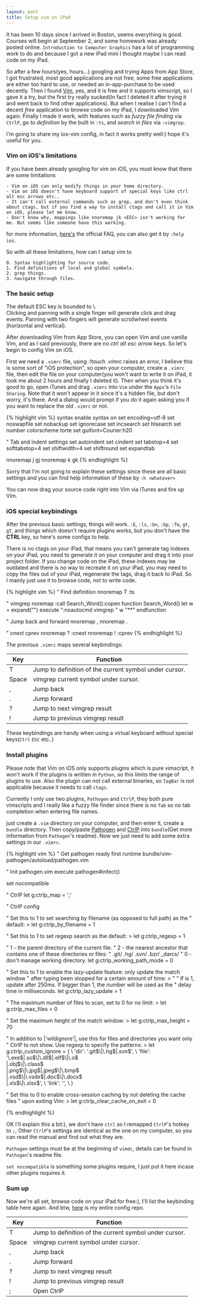 ```yaml
---
layout: post
title: Setup vim on iPad
---
```


It has been 10 days since I arrived in Boston, seems everything is good. Courses will begin at September 2, and some homework was already posted online. `Introduction to Computer Graphics` has a lot of programming work to do and because I got a new iPad mini I thought maybe I can read code on my iPad.

So after a few hours(yes, hours...) googling and trying Apps from App Store, I got frustrated, most good applications are not free, some free applications are either too hard to use, or needed an in-app-purchase to be used decently. Then I found [Vim](https://itunes.apple.com/us/app/vim/id492668168?mt=8), yes, and it is free and it supports vimscript, so I gave it a try, but the first try really sucked(In fact I deleted it after trying it and went back to find other applications). But when I realise I can't find a decent *free* application to browse code on my iPad, I downloaded Vim again. Finally I made it work, with features such as *fuzzy file finding* via `CtrlP`, *go to definition* by the built in `:ts`, and *search in files* via `:vimgrep`.

I'm going to share my ios-vim config, in fact it works pretty well:) hope it's useful for you.


### Vim on iOS's limitations
If you have been already googling for vim on iOS, you must know that there are some limitations

    - Vim on iOS can only modify things in your home directory.
    - Vim on iOS doesn't have keyboard support of special keys like ctrl alt esc arrows etc..
    - It can't call external commands such as grep, and don't even think about ctags, but if you find a way to install ctags and call it in Vim on iOS, please let me know.
    - Don't know why, mappings like nnoremap jk <ESC> isn't working for me. But seems like someone have this working.
    
for more information, [here's](http://applidium.com/en/applications/vim/support/) the official FAQ, you can also get it by `:help ios`.
    
So with all these limitations, how can I setup vim to

    0. Syntax highlighting for source code.
    1. Find definitions of local and global symbols.
    2. grep things.
    3. navigate through files.
    
### The basic setup
<div class="message">
  The default ESC key is bounded to \.
</div>

<div class="message">
  Clicking and panning with a single finger will generate click and drag events. Panning with two fingers will generate scrollwheel events (horizontal and vertical). 
</div>

After downloading Vim from App Store, you can open Vim and use vanilla Vim, and as I said previously, there are no *ctrl* *alt* *esc* *arrow* keys. So let's begin to config Vim on iOS.

First we need a `.vimrc` file, using *:!touch .vimrc* raises an error, I believe this is some sort of "iOS protection", so open your computer, create a `.vimrc` file, then edit the file on your computer(you won't want to write it on iPad, it took me about 2 hours and finally I deleted it). Then when you think it's good to go, open iTunes and drag `.vimrc` into `Vim` under the `Apps`'s `File Sharing`. Note that it won't appear in it since it's a hidden file, but don't worry, it's there. And a dialog would prompt if you do it again asking you if you want to replace the old `.vimrc` or not.


{% highlight vim %}
syntax enable
syntax on
set encoding=utf-8
set noswapfile
set nobackup
set ignorecase
set incsearch
set hlsearch
set number
colorscheme torte
set guifont=Courier:h20

" Tab and indent settings
set autoindent
set cindent
set tabstop=4
set softtabstop=4
set shiftwidth=4
set shiftround
set expandtab

nnoremap j gj
nnoremap k gk
{% endhighlight %}

Sorry that I'm not going to explain these settings since these are all basic settings and you can find help information of these by `:h <whatever>`

You can now drag your source code right into Vim via iTunes and fire up Vim.

### iOS special keybindings
After the previous basic settings, things will work. `:E`, `:ls`, `:bn`, `:bp`, `:Te`, `gt`, `gT`, and things which doesn't require plugins works, but you don't have the **CTRL** key, so here's some configs to help.

<div class="message">
  There is no ctags on your iPad, that means you can't generate tag indexes on your iPad, you need to generate it on your computer and drag it into your project folder. If you change code on the iPad, these indexes may be outdated and there is no way to recreate it on your iPad, you may need to copy the files out of your iPad, regenerate the tags, drag it back to iPad. So I mainly just use it to browse code, not to write code.
</div>

{% highlight vim %}
" Find definition
nnoremap T :ts <C-R><C-W> <CR>

" vimgrep
noremap <silent> <Space> :call Search_Word()<CR>:copen<CR>
function Search_Word()
    let w = expand("<cword>")
    execute ":noautocmd vimgrep " w "**"
endfunction

" Jump back and forward
nnoremap , <C-o>
nnoremap . <C-i>

" cnext cprev
nnoremap ? :cnext <CR>
nnoremap ! :cprev <CR>
{% endhighlight %}

The previous `.vimrc` maps several keybindings:
<table>
  <thead>
    <tr>
      <th>Key</th>
      <th>Function</th>
    </tr>
  </thead>
  <tbody>
    <tr>
      <td>T</td>
      <td>Jump to definition of the current symbol under cursor.</td>
    </tr>
    <tr>
      <td>Space</td>
      <td>vimgrep current symbol under cursor.</td>
    </tr>
    <tr>
      <td>,</td>
      <td>Jump back</td>
    </tr>
    <tr>
      <td>.</td>
      <td>Jump forward</td>
    </tr>
        <tr>
      <td>?</td>
      <td>Jump to next vimgrep result</td>
    </tr>
        </tr>
        <tr>
      <td>!</td>
      <td>Jump to previous vimgrep result</td>
    </tr>
  </tbody>
</table>

These keybindings are handy when using a virtual keyboard without special keys(`Ctrl` `ESC` etc..)

### Install plugins

Please note that Vim on iOS only supports plugins which is pure vimscript, it won't work if the plugins is written in `Python`, so this limits the range of plugins to use. Also the plugin can not call external binaries, so `TagBar` is not applicable because it needs to call `ctags`.

Currently I only use two plugins, `Pathogen` and `CtrlP`, they both pure vimscripts and I really like a fuzzy file finder since there is no `Tab` so no tab completion when entering file names.

just create a `.vim` directory on your computer, and then enter it, create a `bundle` directory. Then copy/paste [Pathogen](https://github.com/tpope/vim-pathogen) and [CtrlP](https://github.com/kien/ctrlp.vim) into `bundle`(Get more information from `Pathogen`'s readme). Now we just need to add some extra settings in our `.vimrc`.

{% highlight vim %}
" Get pathogen ready first
runtime bundle/vim-pathogen/autoload/pathogen.vim

" Init pathogen.vim
execute pathogen#infect()

set nocompatible

" CtrlP
let g:ctrlp_map = ';'


" CtrlP config

" Set this to 1 to set searching by filename (as opposed to full path) as the
" default: >
let g:ctrlp_by_filename = 1

" Set this to 1 to set regexp search as the default: >
let g:ctrlp_regexp = 1

" 1 - the parent directory of the current file.
" 2 - the nearest ancestor that contains one of these directories or files:
"     .git/ .hg/ .svn/ .bzr/ _darcs/
" 0 - don't manage working directory.
let g:ctrlp_working_path_mode = 0

" Set this to 1 to enable the lazy-update feature: only update the match window
" after typing been stopped for a certain amount of time: >
"
" If is 1, update after 250ms. If bigger than 1, the number will be used as the
" delay time in milliseconds.
let g:ctrlp_lazy_update = 1

" The maximum number of files to scan, set to 0 for no limit: >
let g:ctrlp_max_files = 0

" Set the maximum height of the match window: >
let g:ctrlp_max_height = 70

" In addition to |'wildignore'|, use this for files and directories you want only
" CtrlP to not show. Use regexp to specify the patterns: >
let g:ctrlp_custom_ignore = {
    \ 'dir':  '\.git$\|\.hg$\|\.svn$',
    \ 'file': '\.exe$\|\.so$\|\.dll$\|\.elf$\|\.o$\
               \|\.obj$\|\.class$\
               \|\.png$\|\.jpg$\|\.jpeg$\|\.bmp$\
               \|\.vsd$\|\.vsdx$\|\.doc$\|\.docx$\
               \|\.xls$\|\.xlsx$',
    \ 'link': '',
    \ }

" Set this to 0 to enable cross-session caching by not deleting the cache files
" upon exiting Vim: >
let g:ctrlp_clear_cache_on_exit = 0

{% endhighlight %}

OK I'll explain this a bit:), we don't have `ctrl` so I remapped `CtrlP`'s hotkey to `;`, Other `CtrlP`'s settings are identical as the one on my computer, so you can read the manual and find out what they are.

`Pathogen` settings must be at the beginning of `vimdc`, details can be found in `Pathogen`'s readme file.

`set nocompatible` is something some plugins require, I just put it here incase other plugins requires it.

### Sum up

Now we're all set, browse code on your iPad for free:), I'll list the keybinding table here again. And btw, [here](https://github.com/ShengYun/ios-vim-config) is my entire config repo.
<table>
  <thead>
    <tr>
      <th>Key</th>
      <th>Function</th>
    </tr>
  </thead>
  <tbody>
    <tr>
      <td>T</td>
      <td>Jump to definition of the current symbol under cursor.</td>
    </tr>
    <tr>
      <td>Space</td>
      <td>vimgrep current symbol under cursor.</td>
    </tr>
    <tr>
      <td>,</td>
      <td>Jump back</td>
    </tr>
    <tr>
      <td>.</td>
      <td>Jump forward</td>
    </tr>
        <tr>
      <td>?</td>
      <td>Jump to next vimgrep result</td>
    </tr>
        </tr>
        <tr>
      <td>!</td>
      <td>Jump to previous vimgrep result</td>
    </tr>
    </tr>
        </tr>
    <tr>
      <td>;</td>
      <td>Open CtrlP</td>
    </tr>    
  </tbody>
</table>
